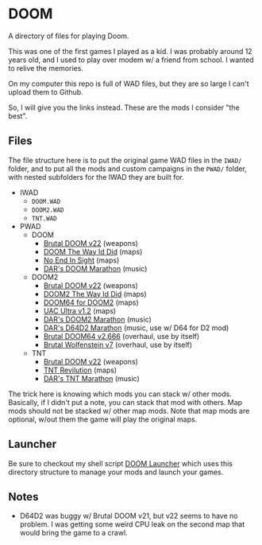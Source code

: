 # DOOM

A directory of files for playing Doom.

This was one of the first games I played as a kid.  I was probably around 12 years old, and I used to play over modem w/ a friend from school.  I wanted to relive the memories.

On my computer this repo is full of WAD files, but they are so large I can't upload them to Github.

So, I will give you the links instead.  These are the mods I consider "the best".

## Files

The file structure here is to put the original game WAD files in the ``IWAD/`` folder, and to put all the mods and custom campaigns in the ``PWAD/`` folder, with nested subfolders for the IWAD they are built for.

- IWAD
    - ``DOOM.WAD``
    - ``DOOM2.WAD``
    - ``TNT.WAD``
- PWAD
    - DOOM
        - [Brutal DOOM v22](https://www.moddb.com/mods/brutal-doom/downloads) (weapons)
        - [DOOM The Way Id Did](https://www.doomworld.com/idgames/levels/doom/megawads/dtwid) (maps)
        - [No End In Sight](https://www.doomworld.com/idgames/levels/doom/Ports/megawads/neis) (maps)
        - [DAR's DOOM Marathon](https://mega.nz/file/hP0ihCxa#CdeWARW75SN7PVCtYzlhgq4d0aF__OiqmSSQVSan04k) (music)
    - DOOM2
        - [Brutal DOOM v22](https://www.moddb.com/mods/brutal-doom/downloads) (weapons)
        - [DOOM2 The Way Id Did](https://www.doomworld.com/idgames/levels/doom2/megawads/d2twid) (maps)
        - [DOOM64 for DOOM2](https://www.doomworld.com/idgames/levels/doom2/megawads/d64d2) (maps)
        - [UAC Ultra v1.2](https://www.doomworld.com/idgames/levels/doom2/Ports/s-u/uacultra) (maps)
        - [DAR's DOOM2 Marathon](https://mega.nz/file/wTliiDBR#Jj22XnTQatDODttRoFalQKOE-Y5y_ljg5AxXJMq0g6A) (music)
        - [DAR's D64D2 Marathon](https://mega.nz/file/ZWc1EarB#c1ZqghDVe_ZgsfyLGLVhlXC0PZD2fuVonnrPqpoPtYM) (music, use w/ D64 for D2 mod)
        - [Brutal DOOM64 v2.666](https://www.moddb.com/news/brutal-doom-64-v2666-unofficial) (overhaul, use by itself)
        - [Brutal Wolfenstein v7](https://www.moddb.com/mods/brutal-wolfenstein-3d/downloads) (overhaul, use by itself)
    - TNT
        - [Brutal DOOM v22](https://www.moddb.com/mods/brutal-doom/downloads) (weapons)
        - [TNT Revilution](https://www.doomworld.com/idgames/levels/doom2/megawads/tntr) (maps)
        - [DAR's TNT Marathon](https://mega.nz/file/sLETlJhI#D8XBqy2UlPic37EGgvpAklGJX3QctmC5pcwCnMEC3aE) (music)

The trick here is knowing which mods you can stack w/ other mods.  Basically, if I didn't put a note, you can stack that mod with others. Map mods should not be stacked w/ other map mods.  Note that map mods are optional, w/out them the game will play the original maps.

## Launcher

Be sure to checkout my shell script [DOOM Launcher](https://github.com/whipowill/sh-doom-launcher) which uses this directory structure to manage your mods and launch your games.

## Notes

- D64D2 was buggy w/ Brutal DOOM v21, but v22 seems to have no problem.  I was getting some weird CPU leak on the second map that would bring the game to a crawl.